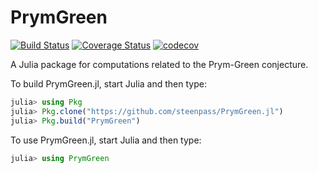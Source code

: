 # PrymGreen

[![Build Status](https://travis-ci.com/steenpass/PrymGreen.jl.svg?branch=master)](https://travis-ci.com/steenpass/PrymGreen.jl)
[![Coverage Status](https://coveralls.io/repos/github/steenpass/PrymGreen.jl/badge.svg)](https://coveralls.io/github/steenpass/PrymGreen.jl)
[![codecov](https://codecov.io/gh/steenpass/PrymGreen.jl/branch/master/graph/badge.svg)](https://codecov.io/gh/steenpass/PrymGreen.jl)

A Julia package for computations related to the Prym-Green conjecture.

To build PrymGreen.jl, start Julia and then type:

```julia
julia> using Pkg
julia> Pkg.clone("https://github.com/steenpass/PrymGreen.jl")
julia> Pkg.build("PrymGreen")
```
To use PrymGreen.jl, start Julia and then type:
```julia
julia> using PrymGreen
```
